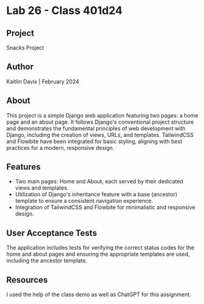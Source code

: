 # Lab 26 - Class 401d24

## Project
Snacks Project

## Author

Kaitlin Davis | February 2024

## About
This project is a simple Django web application featuring two pages: a home page and an about page. It follows Django's conventional project structure and demonstrates the fundamental principles of web development with Django, including the creation of views, URLs, and templates. TailwindCSS and Flowbite have been integrated for basic styling, aligning with best practices for a modern, responsive design.

## Features
- Two main pages: Home and About, each served by their dedicated views and templates.
- Utilization of Django's inheritance feature with a base (ancestor) template to ensure a consistent navigation experience.
- Integration of TailwindCSS and Flowbite for minimalistic and responsive design.

## User Acceptance Tests
The application includes tests for verifying the correct status codes for the home and about pages and ensuring the appropriate templates are used, including the ancestor template.

## Resources

I used the help of the class demo as well as ChatGPT for this assignment. 
